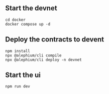 ## Start the devnet

```shell
cd docker
docker compose up -d
```

## Deploy the contracts to devent

```
npm install
npx @alephium/cli compile
npx @alephium/cli deploy -n devnet
```

## Start the ui

```
npm run dev
```